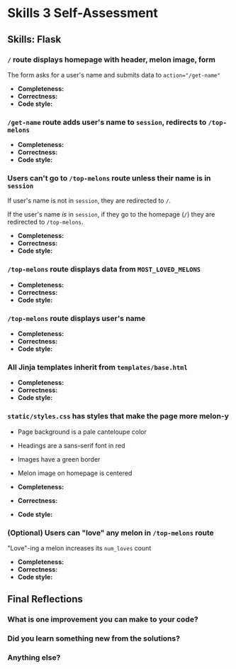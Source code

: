 # Skills 3 Self-Assessment

<!-- Enter your scores below!

For example:

### print_indices

* **Completeness:** 5
* **Correctness:** 5
* **Code style:** 5
-->


## Skills: Flask

### `/` route displays homepage with header, melon image, form

The form asks for a user's name and submits data to `action="/get-name"`

* **Completeness:**
* **Correctness:**
* **Code style:**

### `/get-name` route adds user's name to `session`, redirects to `/top-melons`

* **Completeness:**
* **Correctness:**
* **Code style:**

### Users can't go to `/top-melons` route unless their name is in `session`

If user's name is not in `session`, they are redirected to `/`.

If the user's name *is* in `session`, if they go to the homepage (`/`) they are
redirected to `/top-melons`.

* **Completeness:**
* **Correctness:**
* **Code style:**

### `/top-melons` route displays data from `MOST_LOVED_MELONS`

* **Completeness:**
* **Correctness:**
* **Code style:**

### `/top-melons` route displays user's name

* **Completeness:**
* **Correctness:**
* **Code style:**

### All Jinja templates inherit from `templates/base.html`

* **Completeness:**
* **Correctness:**
* **Code style:**

### `static/styles.css` has styles that make the page more melon-y

* Page background is a pale canteloupe color
* Headings are a sans-serif font in red
* Images have a green border
* Melon image on homepage is centered

* **Completeness:**
* **Correctness:**
* **Code style:**

### (Optional) Users can "love" any melon in `/top-melons` route

"Love"-ing a melon increases its `num_loves` count

* **Completeness:**
* **Correctness:**
* **Code style:**

## Final Reflections

### What is one improvement you can make to your code?

<!-- Write your answer here -->

### Did you learn something new from the solutions?

<!-- Write your answer here -->

### Anything else?

<!-- Additional space for you to note down your thoughts, comments, etc. -->

